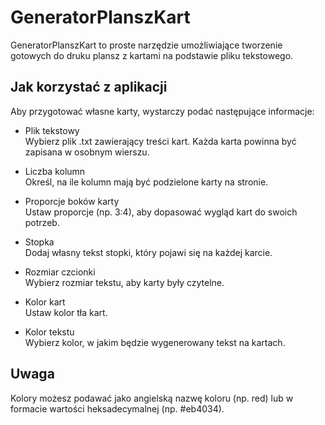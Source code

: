 # GeneratorPlanszKart
GeneratorPlanszKart to proste narzędzie umożliwiające tworzenie gotowych do druku plansz z kartami na podstawie pliku tekstowego.

## Jak korzystać z aplikacji
Aby przygotować własne karty, wystarczy podać następujące informacje:

* Plik tekstowy  
Wybierz plik .txt zawierający treści kart. Każda karta powinna być zapisana w osobnym wierszu.

* Liczba kolumn  
Określ, na ile kolumn mają być podzielone karty na stronie.

* Proporcje boków karty  
Ustaw proporcje (np. 3:4), aby dopasować wygląd kart do swoich potrzeb.

* Stopka  
Dodaj własny tekst stopki, który pojawi się na każdej karcie.

* Rozmiar czcionki  
Wybierz rozmiar tekstu, aby karty były czytelne.

* Kolor kart  
Ustaw kolor tła kart.

* Kolor tekstu  
Wybierz kolor, w jakim będzie wygenerowany tekst na kartach.

## Uwaga
Kolory możesz podawać jako angielską nazwę koloru (np. red) lub w formacie wartości heksadecymalnej (np. #eb4034).
